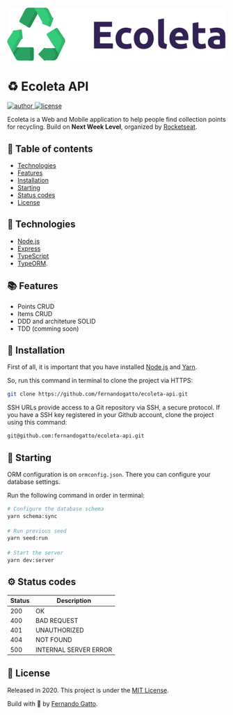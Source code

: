 ![](/github/logo.png)

# ♻ Ecoleta API

<a href="https://github.com/fernandogatto/">
<img src="https://img.shields.io/badge/author-fernandogatto-%2334CB79" alt="author" />
</a>
<a href="https://choosealicense.com/licenses/mit/">
<img src="https://img.shields.io/badge/license-MIT-%2334CB79" alt="license" />
</a>
<br>

Ecoleta is a Web and Mobile application to help people find collection points for recycling. Build on **Next Week Level**, organized by [Rocketseat](https://rocketseat.com.br/).

## 🔗 Table of contents
- [Technologies](#technologies)
- [Features](#features)
- [Installation](#installation)
- [Starting](#starting)
- [Status codes](#status)
- [License](#license)

## 📌 Technologies <a name="technologies"/>

- [Node.js](https://nodejs.org/en/)
- [Express](https://expressjs.com/pt-br/)
- [TypeScript](https://www.typescriptlang.org/)
- [TypeORM](https://typeorm.io/#/).

## 📚 Features <a name="features"/>

- Points CRUD
- Items CRUD
- DDD and architeture SOLID
- TDD (comming soon)

## 📂 Installation <a name="installation"/>

First of all, it is important that you have installed [Node.js](https://nodejs.org/en/) and [Yarn](https://yarnpkg.com/).

So, run this command in terminal to clone the project via HTTPS:

```bash
git clone https://github.com/fernandogatto/ecoleta-api.git
```

SSH URLs provide access to a Git repository via SSH, a secure protocol. If you have a SSH key registered in your Github account, clone the project using this command:

```bash
git@github.com:fernandogatto/ecoleta-api.git
```

## 🚀 Starting <a name="starting"/>

ORM configuration is on ```ormconfig.json```. There you can configure your database settings.

Run the following command in order in terminal:

```bash
# Configure the database schema
yarn schema:sync

# Run previous seed
yarn seed:run

# Start the server
yarn dev:server
```

## ⚙ Status codes <a name="status"/>

| Status   | Description           |
| ---      | ---                   |
| 200      | OK                    |
| 400      | BAD REQUEST           |
| 401      | UNAUTHORIZED          |
| 404      | NOT FOUND             |
| 500      | INTERNAL SERVER ERROR |

## 📕 License <a name="license"/>

Released in 2020. This project is under the [MIT License](https://choosealicense.com/licenses/mit/).

Build with 💜 by [Fernando Gatto](https://github.com/fernandogatto/).
